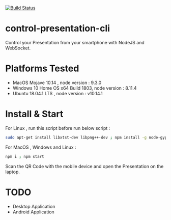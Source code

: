 [![Build Status](https://travis-ci.org/rokity/ControlPresentation.svg?branch=master)](https://travis-ci.org/rokity/ControlPresentation)

# control-presentation-cli

Control your Presentation from your smartphone with NodeJS and WebSocket.
# Platforms Tested
<ul>
<li>MacOS Mojave 10.14 , node version : 9.3.0</li>
<li>Windows 10 Home OS x64 Build 1803, node version : 8.11.4 </li>
<li>Ubuntu 18.04.1 LTS , node version : v10.14.1 </li>
</ul>

# Install & Start
For Linux , run this script before run below script  : 

```bash
sudo apt-get install libxtst-dev libpng++-dev ; npm install -g node-gyp
```

For MacOS , Windows and Linux :

```bash
npm i ; npm start
```

Scan the QR Code with the mobile device and open the Presentation on the laptop.

# TODO

<ul>
<li> Desktop Application </li>
<li> Android Application </li>
</ul>


